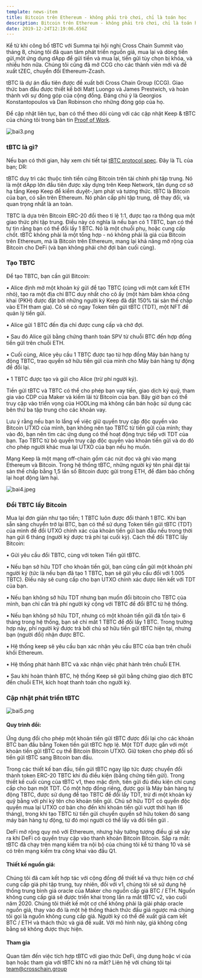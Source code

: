 ```yaml
---
template: news-item
title: Bitcoin trên Ethereum - không phải trò chơi, chỉ là toán học
description: Bitcoin trên Ethereum - không phải trò chơi, chỉ là toán học
date: 2019-12-24T12:19:06.656Z
---
```

Kể từ khi công bố tBTC với Summa tại hội nghị Cross Chain Summit vào tháng 8, chúng tôi đã quan tâm phát triển nguồn giá, mua lại và dòng tiền gửi,một ứng dụng dApp để gửi tiền và mua lại, tiền gửi tùy chọn bị khóa, và nhiều hơn nữa. Chúng tôi cũng đã mở CCG cho các thành viên mới và đề xuất tZEC, chuyển đổi Ethereum-Zcash.

tBTC là dự án đầu tiên được đề xuất bởi Cross Chain Group (CCG). Giao thức ban đầu được thiết kế bởi Matt Luongo và James Prestwich, và hoàn thành với sự đóng góp của cộng đồng. Đáng chú ý là Georgios Konstantopoulos và Dan Robinson cho những đóng góp của họ. 

Để cập nhật liên tục, bạn có thể theo dõi cùng với các cập nhật Keep & tBTC của chúng tôi trong bản tin [Proof of Work](https://proofofwork.news/archive).


![bai3.png](https://cdn.steemitimages.com/DQmSiYCDxN4eEW465hAQrGuwnqfQwrwvxpYws95tYcQ83Mv/bai3.png)


### tBTC là gì?

Nếu bạn có thời gian, hãy xem chi tiết tại [tBTC protocol spec](http://docs.keep.network/tbtc/index.pdf). Đây là TL của bạn; DR:

tBTC duy trì các thuộc tính tiền cứng Bitcoin trên tài chính phi tập trung. Nó là một dApp lớn đầu tiên được xây dựng trên Keep Network, tận dụng cơ sở hạ tầng Keep Keep để kiểm duyệt-,lạm phát và tương thức. tBTC là Bitcoin của bạn, có sẵn trên Ethereum. Nó phân cấp phi tập trung, dễ thay đổi, và quan trọng nhất là an toàn.

TBTC là dựa trên Bitcoin ERC-20 đổi theo tỉ lệ 1:1, được tạo ra thông qua một giao thức phi tập trung. Điều này có nghĩa là nếu bạn có 1 TBTC, bạn có thể tự tin rằng bạn có thể đổi lấy 1 BTC. Nó là một chuỗi phụ, hoặc cung cấp chốt. tBTC không phải là một tổng hợp - nó không phải là giá của Bitcoin trên Ethereum, mà là Bitcoin trên Ethereum, mang lại khả năng mở rộng của Bitcoin cho DeFi (và bạn không phải chờ đợi bản cuối cùng).

### Tạo TBTC

Để tạo TBTC, bạn cần gửi Bitcoin:

•	Alice định mở một khoản ký gửi để tạo TBTC (cùng với một cam kết ETH nhỏ), tạo ra một địa chỉ BTC duy nhất cho cô ấy (một hàm băm khóa công khai (PKH) được đặt bởi những người ký Keep đã đặt 150% tài sản thế chấp vào ETH tham gia). Cô sẽ có ngay Token tiền gửi tBTC (TDT), một NFT để quản lý tiền gửi.

•	Alice gửi 1 BTC đến địa chỉ được cung cấp và chờ đợi.

•	Sau đó Alice gửi bằng chứng thanh toán SPV từ chuỗi BTC đến hợp đồng tiền gửi trên chuỗi ETH.

•	Cuối cùng, Alice yêu cầu 1 TBTC được tạo từ hợp đồng Máy bán hàng tự động TBTC, trao quyền sở hữu tiền gửi của mình cho Máy bán hàng tự động để đổi lại.

•	1 TBTC được tạo và gửi cho Alice (trừ phí người ký).

Tiền gửi tBTC và TBTC có thể cho phép bạn vay tiền, giao dịch ký quỹ, tham gia vào CDP của Maker và kiếm lãi từ Bitcoin của bạn. Bây giờ bạn có thể truy cập vào triển vọng của HODLing mà không cần bán hoặc sử dụng các bên thứ ba tập trung cho các khoản vay.

Lưu ý rằng nếu bạn lo lắng về việc giữ quyền truy cập độc quyền vào Bitcoin UTXO của mình, bạn không nên tạo TBTC từ tiền gửi của mình; thay vào đó, bạn nên tìm các ứng dụng có thể hoạt động trực tiếp với TDT của bạn. Tạo TBTC từ bỏ quyền truy cập độc quyền vào khoản tiền gửi và do đó cho phép người khác mua lại UTXO của bạn nếu họ muốn.

Mạng Keep là một mạng off-chain gồm các nút đọc và ghi vào mạng Ethereum và Bitcoin. Trong hệ thống tBTC, những người ký tên phải đặt tài sản thế chấp bằng 1,5 lần số Bitcoin được gửi trong ETH, để đảm bảo chống lại hoạt động làm hại.

![bai4.jpeg](https://cdn.steemitimages.com/DQmNLrDdH8koZcCJvqScsnb1bGpk2813MRAh1QMTbzaXJAE/bai4.jpeg)

### Đổi TBTC lấy Bitcoin

Mua lại đơn giản như tạo tiền; 1 TBTC luôn được đổi thành 1 BTC. Khi bạn sẵn sàng chuyển trở lại BTC, bạn có thể sử dụng Token tiền gửi tBTC (TDT) của mình để đổi UTXO chính xác của khoản tiền gửi ban đầu nếu trong thời hạn gửi 6 tháng (người ký được trả phí tại cuối kỳ). Cách thể đổi TBTC lấy Bitcoin:

•	Gửi yêu cầu đổi TBTC, cùng với token Tiền gửi tBTC.

•	Nếu bạn sở hữu TDT cho khoản tiền gửi, bạn cũng cần gửi một khoản phí người ký (tức là nếu bạn đã tạo 1 TBTC, bạn sẽ gửi yêu cầu đổi với 1.005 TBTC). Điều này sẽ cung cấp cho bạn UTXO chính xác được liên kết với TDT của bạn.

•	Nếu bạn không sở hữu TDT nhưng bạn muốn đổi bitcoin cho TBTC của mình, bạn chỉ cần trả phí người ký cộng với TBTC để đổi BTC từ hệ thống.

•	Nếu bạn không sở hữu TDT, nhưng có một khoản tiền gửi đã tồn tại> 6 tháng trong hệ thống, bạn sẽ chỉ mất 1 TBTC để đổi lấy 1 BTC. Trong trường hợp này, phí người ký được trả bởi chủ sở hữu tiền gửi tBTC hiện tại, nhưng bạn (người đổi) nhận được BTC. 

•	Hệ thống keep sẽ yêu cầu bạn xác nhận yêu cầu BTC của bạn trên chuỗi khối Ethereum. 

•	Hệ thống phát hành BTC và xác nhận việc phát hành trên chuỗi ETH.

•	Sau khi hoàn thành BTC, hệ thống Keep sẽ gửi bằng chứng giao dịch BTC đến chuỗi ETH, kích hoạt thanh toán cho người ký. 

### Cập nhật phát triển tBTC


![bai5.png](https://cdn.steemitimages.com/DQmZXYuEzDdYifHdsrQkvBoq8dMNrjsCMwfagVtV37crvmc/bai5.png)

#### Quy trình đổi:

Ứng dụng đổi cho phép một khoản tiền gửi tBTC được đổi lại cho các khoản BTC ban đầu bằng Token tiền gửi tBTC hợp lệ. Một TDT được gắn với một khoản tiền gửi tBTC cụ thể Bitcoin Bitcoin UTXO. Giữ token cho phép đổi số tiền gửi tBTC sang Bitcoin ban đầu.

Trong các thiết kế ban đầu, tiền gửi tBTC ngay lập tức được chuyển đổi thành token ERC-20 TBTC khi đủ điều kiện (bằng chứng tiền gửi). Trong thiết kế cuối cùng của tBTC v1, theo mặc định, tiền gửi đủ điều kiện chỉ cung cấp cho bạn một TDT. Có một hợp đồng riêng, được gọi là Máy bán hàng tự động TBTC, được sử dụng để tạo TBTC để đổi lấy TDT, trừ đi một khoản ký quỹ bằng với phí ký tên cho khoản tiền gửi. Chủ sở hữu TDT có quyền độc quyền mua lại UTXO cơ bản cho đến khi khoản tiền gửi vượt thời hạn (6 tháng), trong khi tạo TBTC từ tiền gửi chuyển quyền sở hữu token đó sang máy bán hàng tự động, từ đó mọi người có thể lấy và đổi tiền gửi . 

DeFi mở rộng quy mô với Ethereum, nhưng hãy tưởng tượng điều gì sẽ xảy ra khi DeFi có quyền truy cập vào thanh khoản Bitcoin Bitcoin. Sắp ra mắt: tBTC đã chạy trên mạng kiểm tra nội bộ của chúng tôi kể từ tháng 10 và sẽ có trên mạng kiểm tra công khai vào đầu Q1.


#### Thiết kế nguồn giá:

Chúng tôi đã cam kết hợp tác với cộng đồng để thiết kế và thực hiện cơ chế cung cấp giá phi tập trung, tuy nhiên, đối với v1, chúng tôi sẽ sử dụng hệ thống trung bình giá oracle của Maker cho nguồn cấp giá BTC / ETH. Nguồn không cung cấp giá sẽ được triển khai trong lần ra mắt tBTC v2, vào cuối năm 2020. Chúng tôi thiết kế một cơ chế không phải là giải pháp oracle nguồn giá, thay vào đó là một hệ thống thách thức đấu giá ngược mà chúng tôi gọi là nguồn không cung cấp giá. Người ký có thể đề xuất giá cam kết BTC / ETH và thách thức và giá đề xuất. Với mô hình này, giá không công bằng sẽ không được thực hiện. 

#### Tham gia

Quan tâm đến việc tích hợp tBTC với giao thức DeFi, ứng dụng hoặc ví của bạn hoặc tham gia với tBTC khi nó ra mắt? Liên hệ với chúng tôi tại [team@crosschain.group](https://mail.google.com/mail/?fs=1&tf=1&to=team%40crosschain.group&view=cm)

